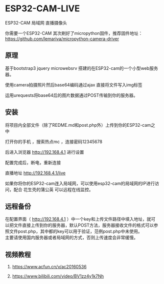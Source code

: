 # ESP32-CAM-LIVE
ESP32-CAM 局域网 直播摄像头  
  
  
你需要一个ESP32-CAM 其次刷好了micropython固件，推荐固件地址：https://github.com/lemariva/micropython-camera-driver  

## 原理

基于bootstrap3 jquery microwebsrv 搭建的在ESP32-cam的一个小型web服务器。  

使用camera拍摄照片然后base64编码通过ajax 直接将文件写入img标签  

运用urequests将base64后的图片数据通过POST传输到你的服务器。  

## 安装


将项目内全部文件（除了REDME.md和post.php外）上传到你的ESP32-cam之中  

打开你的手机 ，搜索热点mc ，连接密码12345678  

后进入浏览器 http://192.168.4.1 进行设置

配置完成后，断电，重新连接  

直播地址 http://192.168.4.1/live   

如果你将你的ESP32-cam连入局域网，可以使用esp32-cam的局域网的IP进行访问，配合 花生壳的蒲公英 可以远程在线监控。

## 远程备份  

在配置界面（ http://192.168.4.1 ）中一个key和上传文件路径中填入地址，就可以把文件直接上传到你的服务器，默认POST方法，服务器接收文件的格式可以参照文件post.php，其中都的key可以用于验证，范例post.php中未使用。  
主要请使用国内服务器或者局域网的方式，否则上传速度会非常缓慢。

## 视频教程

1. https://www.acfun.cn/v/ac20160536  

2. https://www.bilibili.com/video/BV1zz4y1k7Nh  


